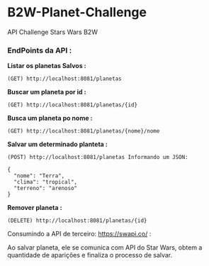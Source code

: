 # B2W-Planet-Challenge
API Challenge Stars Wars B2W

### EndPoints da API :

<b> Listar os planetas Salvos : </b>
```
(GET) http://localhost:8081/planetas
```

<b> Buscar um planeta por id : </b>
```
(GET) http://localhost:8081/planetas/{id}
```

<b> Busca um planeta po nome : </b>
```
(GET) http://localhost:8081/planetas/{nome}/nome
```

<b> Salvar um determinado planteta : </b>
```
(POST) http://localhost:8081/planetas Informando um JSON:

{  
  "nome": "Terra", 
  "clima": "tropical", 
  "terreno": "arenoso" 
}
```
<b> Remover planeta : </b>
```
(DELETE) http://localhost:8081/planetas/{id}
```

Consumindo a API de terceiro: https://swapi.co/ :

Ao salvar planeta, ele se comunica com API do Star Wars, obtem a quantidade de aparições e finaliza o processo de salvar.
